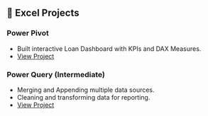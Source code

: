 ## 🧩 Excel Projects

### Power Pivot
- Built interactive Loan Dashboard with KPIs and DAX Measures.
- [View Project]([./Excel/Power_Pivot](https://github.com/Ellsk/Data_Analysis__BootCamp/tree/main/Excel/Power_Pivot))

### Power Query (Intermediate)
- Merging and Appending multiple data sources.
- Cleaning and transforming data for reporting.
- [View Project](./Excel/Power_Query)
